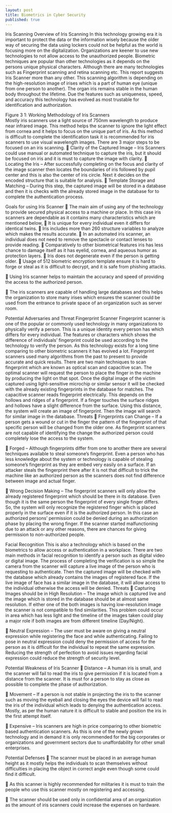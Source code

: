 ```yaml
---
layout: post
title: Biometrics in Cyber Security
published: true
---
```

Iris Scanning
Overview of Iris Scanning
In this technology growing era it is important to protect the data or the information wisely because the older way of securing the data using lockers could not be helpful as the world is focusing more on the digitalization. Organizations are keener to use new technologies to not allow access to the unauthorized people. Biometric techniques are popular than other technologies as it depends on the persons unique physical characters. Although there are many technologies such as Fingerprint scanning and retina scanning etc. This report suggests Iris Scanner more than any other. This scanning algorithm is depending on the high-resolution image of irises which is a part of human eye (unique from one person to another). The organ iris remains stable in the human body throughout the lifetime. Due the features such as uniqueness, speed, and accuracy this technology has evolved as most trustable for identification and authorization. 
 
Figure 3 1: Working Methodology of Iris Scanners   
Mostly iris scanners use a light source of 750nm wavelength to produce near infrared image. This method helps the scanner to ignore the light effect from cornea and it helps to focus on the unique part of iris. As this method is difficult to complete the identification task it is recommended for iris scanners to use visual wavelength images. There are 3 major steps to be focused on an iris scanning. 
	Clarity of the Captured Image – Iris Scanners could use manual or automated technique to capture the iris, but it should be focused on iris and it is must to capture the image with clarity. 
	Locating the Iris – After successfully completing on the focus and clarity of the image scanner then locates the boundaries of iris followed by pupil center and this is also the center of iris circle. Next it decides on the encoded structure that is suitable for analysis. 
	Template Storage and Matching – During this step, the captured image will be stored in a database and then it is checks with the already stored image in the database for to complete the authentication process. 
  
Goals for using Iris Scanner
	The main aim of using any of the technology to provide secured physical access to a machine or place. In this case iris scanners are dependable as it contains many characteristics which are mentioned below,
	It is unique for every individual even it differs for identical twins.
	Iris includes more than 260 structure variables to analyze which makes the results accurate. 
	In an automated iris scanner, an individual does not need to remove the spectacle or contact lenses to provide reading. 
	Comparatively to other biometrical features iris has less chance to damage itself as it has eyelid, cornea, and aqueous humor as protection layers. 
	Iris does not degenerate even if the person is getting older. 
	Usage of 512 biometric encryption template ensure it is hard to forge or steal as it is difficult to decrypt, and it is safe from phishing attacks.  

	Using Iris scanner helps to maintain the accuracy and speed of providing the access to the authorized person.

	The iris scanners are capable of handling large databases and this helps the organization to store many irises which ensures the scanner could be used from the entrance to private space of an organization such as server room. 

 
 

Potential Adversaries and Threat
Fingerprint Scanner
Fingerprint scanner is one of the popular or commonly used technology in many organizations to physically verify a person. This is a unique identity every person has which differs for every individual. The features or characters which shows the difference of individuals’ fingerprint could be used according to the technology to verify the person. As this technology exists for a long time comparing to other biometric scanners it has evolved a lot. Fingerprint scanners used many algorithms from the past to present to provide accurate and quick results. There are two main techniques to scan fingerprint which are known as optical scan and capacitive scan. The optimal scanner will request the person to place the finger in the machine by producing the light on that spot. Once the digital image of the victim captured using light-sensitive microchip or similar sensor it will be checked with the already existing fingerprints in the database for matches. The capacitive scanner reads fingerprint electrically. This depends on the hollows and ridges of a fingerprint. If a finger touches the surface ridges and hollows have a slight difference from the surface. Using this distance, the system will create an image of fingerprint. Then the image will search for similar image in the database. 
Threats 
	Fingerprints can Change – If a person gets a wound or cut in the finger the pattern of the fingerprint of that specific person will be changed from the older one. As fingerprint scanners are not capable of identifying the change the authorized person could completely lose the access to the system. 

	Forged – Although fingerprints differ from one to another there are several techniques available to steal someone’s fingerprint. Even a person who has less knowledge about the system or technology is capable of stealing someone’s fingerprint as they are embed very easily on a surface. If an attacker steals the fingerprint there after it is not that difficult to trick the machine like an authorized person as the scanners does not find difference between image and actual finger. 

	Wrong Decision Making – The fingerprint scanners will only allow the already registered fingerprint which should be there in its database. Even though it is the same person the fingerprint of every single finger differs. So, the system will only recognize the registered finger which is placed properly in the surface even if it is the authorized person. In this case an authorized persons’ permission could be denied during an authorization phase by placing the wrong finger. If the scanner started malfunctioning due to an attack or any other reasons, there are chances for giving permission to non-authorized people.    

Facial Recognition
This is also a technology which is based on the biometrics to allow access or authentication in a workplace. There are two main methods in facial recognition to identify a person such as digital video or digital image. The process of completing the verification is so simple the camera from the scanner will capture a live image of the person who is requesting to authenticate. Then the captured image will be checked with the database which already contains the images of registered face. If the live image of face has a similar image in the database, it will allow access to the individual otherwise the access will be denied.
Threats 
	Capturing Images should be in High Resolution – The image which is captured live and the image which is stored in the database should be at almost same resolution. If either one of the both images is having low-resolution image the scanner is not compatible to find similarities. This problem could occur in area which has less light and the timeline of the images taken could play a major role if both images are from different timeline (Day/Night).         

	Neutral Expression – The user must be aware on giving a neutral expression while registering the face and while authenticating. Failing to pose in neutral expression could deny the permission of access for the person as it is difficult for the individual to repeat the same expression. Reducing the strength of perfection to avoid issues regarding facial expression could reduce the strength of security level.     

Potential Weakness of Iris Scanner
	Distance – A human iris is small, and the scanner will fail to read the iris to give permission if it is located from a distance from the scanner. It is must for a person to stay as close as possible to complete the phase of authorization. 

	Movement – If a person is not stable in projecting the iris to the scanner such as moving the eyeball and closing the eyes the device will fail to read the iris of the individual which leads to denying the authentication access. Mostly, as per the human nature it is difficult to stable and position the iris in the first attempt itself. 

	Expensive – Iris scanners are high in price comparing to other biometric based authentication scanners. As this is one of the newly grown technology and in demand it is only recommended for the big corporates or organizations and government sectors due to unaffordability for other small enterprises. 
                            
Potential Defenses
	The scanner must be placed in an average human height as it mostly helps the individuals to scan themselves without difficulties in placing the object in correct angle even though some could find it difficult. 

	As this scanner is highly recommended for militaries it is must to train the people who use this scanner mostly on registering and accessing. 

	The scanner should be used only in confidential area of an organization as the amount of iris scanners could increase the expenses on hardware.   
